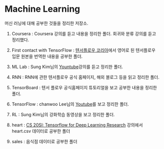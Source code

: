 Machine Learning
==================
머신 러닝에 대해 공부한 것들을 정리한 저장소.

1. Coursera
 : Coursera 강의를 듣고 내용을 정리한 폴더. 회귀와 분류 강의를 듣고 정리했다.

2. First contact with TensorFlow
 : [텐서플로우 코리아](https://tensorflow.blog/2016/04/28/first-contact-with-tensorflow/)에서 영어로 된 텐서플로우 입문 원본을 번역한 내용을 공부한 폴더.
 
3. ML Lab
 : Sung Kim님의 [Yountube](https://www.youtube.com/watch?v=BS6O0zOGX4E&list=PLlMkM4tgfjnLSOjrEJN31gZATbcj_MpUm)강의를 듣고 정리한 폴더.
 
4. RNN
 : RNN에 관한 텐서플로우 공식 홈페이지, 해외 블로그 등을 읽고 정리한 폴더.
 
5. TensorBoard
 : 텐서 플로우 공식홈페이지 튜토리얼을 보고 공부한 내용을 정리한 폴더.
 
6. TensorFlow
 : chanwoo Lee님의 [Youtube](https://www.youtube.com/playlist?list=PL1H8jIvbSo1qOtjQXFzBxMWjL_Gc5x3yG)를 보고 정리한 폴더.

7. RL
 : Sung Kim님의 강화학습 동영상을 보고 정리한 폴더.

8. heart
 : [CS 20SI: Tensorflow for Deep Learning Research](http://web.stanford.edu/class/cs20si/index.html) 강의에서 heart.csv 데이터로 공부한 폴더

9. sales
 : 음식점 데이터로 공부한 폴더
